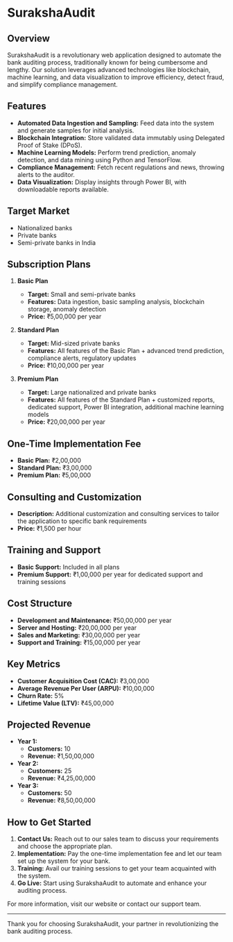 # SurakshaAudit

## Overview
SurakshaAudit is a revolutionary web application designed to automate the bank auditing process, traditionally known for being cumbersome and lengthy. Our solution leverages advanced technologies like blockchain, machine learning, and data visualization to improve efficiency, detect fraud, and simplify compliance management.

## Features
- **Automated Data Ingestion and Sampling:** Feed data into the system and generate samples for initial analysis.
- **Blockchain Integration:** Store validated data immutably using Delegated Proof of Stake (DPoS).
- **Machine Learning Models:** Perform trend prediction, anomaly detection, and data mining using Python and TensorFlow.
- **Compliance Management:** Fetch recent regulations and news, throwing alerts to the auditor.
- **Data Visualization:** Display insights through Power BI, with downloadable reports available.

## Target Market
- Nationalized banks
- Private banks
- Semi-private banks in India

## Subscription Plans
1. **Basic Plan**
   - **Target:** Small and semi-private banks
   - **Features:** Data ingestion, basic sampling analysis, blockchain storage, anomaly detection
   - **Price:** ₹5,00,000 per year

2. **Standard Plan**
   - **Target:** Mid-sized private banks
   - **Features:** All features of the Basic Plan + advanced trend prediction, compliance alerts, regulatory updates
   - **Price:** ₹10,00,000 per year

3. **Premium Plan**
   - **Target:** Large nationalized and private banks
   - **Features:** All features of the Standard Plan + customized reports, dedicated support, Power BI integration, additional machine learning models
   - **Price:** ₹20,00,000 per year

## One-Time Implementation Fee
- **Basic Plan:** ₹2,00,000
- **Standard Plan:** ₹3,00,000
- **Premium Plan:** ₹5,00,000

## Consulting and Customization
- **Description:** Additional customization and consulting services to tailor the application to specific bank requirements
- **Price:** ₹1,500 per hour

## Training and Support
- **Basic Support:** Included in all plans
- **Premium Support:** ₹1,00,000 per year for dedicated support and training sessions

## Cost Structure
- **Development and Maintenance:** ₹50,00,000 per year
- **Server and Hosting:** ₹20,00,000 per year
- **Sales and Marketing:** ₹30,00,000 per year
- **Support and Training:** ₹15,00,000 per year

## Key Metrics
- **Customer Acquisition Cost (CAC):** ₹3,00,000
- **Average Revenue Per User (ARPU):** ₹10,00,000
- **Churn Rate:** 5%
- **Lifetime Value (LTV):** ₹45,00,000

## Projected Revenue
- **Year 1:**
  - **Customers:** 10
  - **Revenue:** ₹1,50,00,000
- **Year 2:**
  - **Customers:** 25
  - **Revenue:** ₹4,25,00,000
- **Year 3:**
  - **Customers:** 50
  - **Revenue:** ₹8,50,00,000

## How to Get Started
1. **Contact Us:** Reach out to our sales team to discuss your requirements and choose the appropriate plan.
2. **Implementation:** Pay the one-time implementation fee and let our team set up the system for your bank.
3. **Training:** Avail our training sessions to get your team acquainted with the system.
4. **Go Live:** Start using SurakshaAudit to automate and enhance your auditing process.

For more information, visit our website or contact our support team.

---

Thank you for choosing SurakshaAudit, your partner in revolutionizing the bank auditing process.

